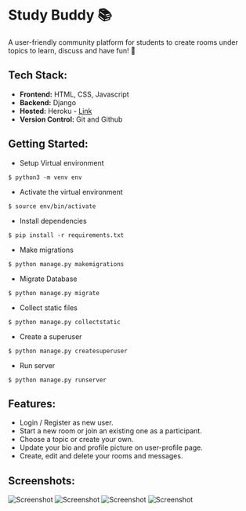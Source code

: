 # Study Buddy 📚

A user-friendly community platform for students to create rooms under topics to learn, discuss and have fun! 🚀

## Tech Stack:

- **Frontend:** HTML, CSS, Javascript
- **Backend:** Django
- **Hosted:** Heroku - <a href="https://study-buddy--app.herokuapp.com/">Link</a>
- **Version Control:** Git and Github 

## Getting Started:

- Setup Virtual environment
```
$ python3 -m venv env
```
- Activate the virtual environment
```
$ source env/bin/activate
```
- Install dependencies
```
$ pip install -r requirements.txt
```
- Make migrations
```
$ python manage.py makemigrations
```
- Migrate Database
```
$ python manage.py migrate
```
- Collect static files
```
$ python manage.py collectstatic
```
- Create a superuser
```
$ python manage.py createsuperuser
```
- Run server
```
$ python manage.py runserver
``` 


## Features:

- Login / Register as new user.
- Start a new room or join an existing one as a participant.
- Choose a topic or create your own.
- Update your bio and profile picture on user-profile page.
- Create, edit and delete your rooms and messages.

## Screenshots:

![Screenshot](https://user-images.githubusercontent.com/56193323/181618770-55015fd5-12b2-45c6-9b14-4ce1df88445e.png)
![Screenshot](https://user-images.githubusercontent.com/56193323/181618774-4e563de7-1d0f-4012-b646-a34cd68510cb.png)
![Screenshot](https://user-images.githubusercontent.com/56193323/181618776-fc8dbd00-d481-4601-bbf8-10f4f4a9d625.png)
![Screenshot](https://user-images.githubusercontent.com/56193323/181618780-9521c9ea-d352-4027-bef1-5ad82faa9f84.png)
